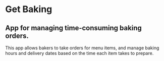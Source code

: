 # Get Baking
## App for managing time-consuming baking orders.

This app allows bakers to take orders for menu items, and manage baking hours and delivery dates based on the time each item takes to prepare.
